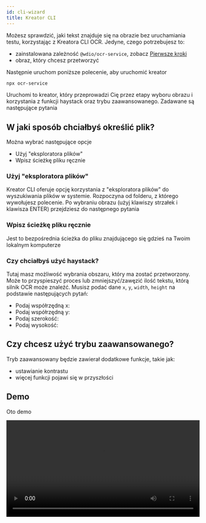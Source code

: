```yaml
---
id: cli-wizard
title: Kreator CLI
---
```


Możesz sprawdzić, jaki tekst znajduje się na obrazie bez uruchamiania testu, korzystając z Kreatora CLI OCR. Jedyne, czego potrzebujesz to:

-   zainstalowana zależność `@wdio/ocr-service`, zobacz [Pierwsze kroki](./getting-started)
-   obraz, który chcesz przetworzyć

Następnie uruchom poniższe polecenie, aby uruchomić kreator

```sh
npx ocr-service
```

Uruchomi to kreator, który przeprowadzi Cię przez etapy wyboru obrazu i korzystania z funkcji haystack oraz trybu zaawansowanego. Zadawane są następujące pytania

## W jaki sposób chciałbyś określić plik?

Można wybrać następujące opcje

-   Użyj "eksploratora plików"
-   Wpisz ścieżkę pliku ręcznie

### Użyj "eksploratora plików"

Kreator CLI oferuje opcję korzystania z "eksploratora plików" do wyszukiwania plików w systemie. Rozpoczyna od folderu, z którego wywołujesz polecenie. Po wybraniu obrazu (użyj klawiszy strzałek i klawisza ENTER) przejdziesz do następnego pytania

### Wpisz ścieżkę pliku ręcznie

Jest to bezpośrednia ścieżka do pliku znajdującego się gdzieś na Twoim lokalnym komputerze

### Czy chciałbyś użyć haystack?

Tutaj masz możliwość wybrania obszaru, który ma zostać przetworzony. Może to przyspieszyć proces lub zmniejszyć/zawęzić ilość tekstu, którą silnik OCR może znaleźć. Musisz podać dane `x`, `y`, `width`, `height` na podstawie następujących pytań:

-   Podaj współrzędną x:
-   Podaj współrzędną y:
-   Podaj szerokość:
-   Podaj wysokość:

## Czy chcesz użyć trybu zaawansowanego?

Tryb zaawansowany będzie zawierał dodatkowe funkcje, takie jak:

-   ustawianie kontrastu
-   więcej funkcji pojawi się w przyszłości

## Demo

Oto demo

<video controls width="100%">
  <source src="/img/ocr/ocr-service-cli.mp4" />
</video>